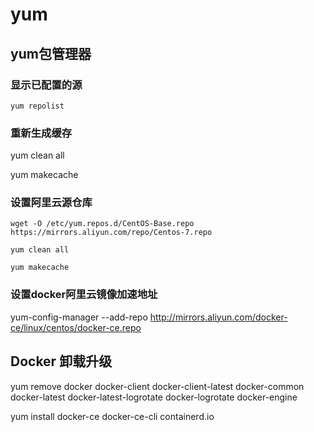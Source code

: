 # yum

## yum包管理器

### 显示已配置的源

```
yum repolist
```


### 重新生成缓存

yum clean all

yum makecache

### 设置阿里云源仓库

```
wget -O /etc/yum.repos.d/CentOS-Base.repo https://mirrors.aliyun.com/repo/Centos-7.repo

yum clean all

yum makecache
```

### 设置docker阿里云镜像加速地址

yum-config-manager --add-repo http://mirrors.aliyun.com/docker-ce/linux/centos/docker-ce.repo


## Docker 卸载升级

yum remove docker docker-client docker-client-latest docker-common docker-latest docker-latest-logrotate docker-logrotate docker-engine

yum install docker-ce docker-ce-cli containerd.io

